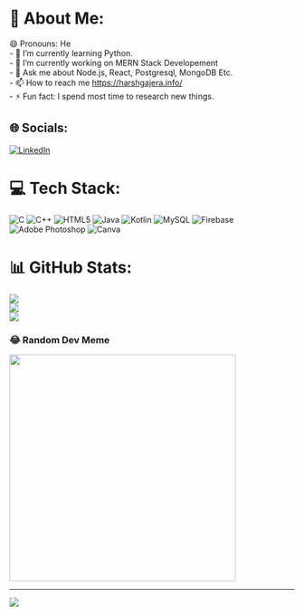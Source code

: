 # 💫 About Me:
😄 Pronouns: He<br> - 🌱 I’m currently learning Python.<br>- 🔭 I’m currently working on MERN Stack Developement <br>- 💬 Ask me about Node.js, React, Postgresql, MongoDB Etc.<br>- 📫 How to reach me https://harshgajera.info/<br>- ⚡ Fun fact: I spend most time to research new things.


## 🌐 Socials:
[![LinkedIn](https://img.shields.io/badge/LinkedIn-%230077B5.svg?logo=linkedin&logoColor=white)](https://linkedin.com/in/nimeshdobariya) 

# 💻 Tech Stack:
![C](https://img.shields.io/badge/c-%2300599C.svg?style=for-the-badge&logo=c&logoColor=white) ![C++](https://img.shields.io/badge/c++-%2300599C.svg?style=for-the-badge&logo=c%2B%2B&logoColor=white) ![HTML5](https://img.shields.io/badge/html5-%23E34F26.svg?style=for-the-badge&logo=html5&logoColor=white) ![Java](https://img.shields.io/badge/java-%23ED8B00.svg?style=for-the-badge&logo=openjdk&logoColor=white) ![Kotlin](https://img.shields.io/badge/kotlin-%237F52FF.svg?style=for-the-badge&logo=kotlin&logoColor=white) ![MySQL](https://img.shields.io/badge/mysql-%2300000f.svg?style=for-the-badge&logo=mysql&logoColor=white) ![Firebase](https://img.shields.io/badge/Firebase-039BE5?style=for-the-badge&logo=Firebase&logoColor=white) ![Adobe Photoshop](https://img.shields.io/badge/adobe%20photoshop-%2331A8FF.svg?style=for-the-badge&logo=adobe%20photoshop&logoColor=white) ![Canva](https://img.shields.io/badge/Canva-%2300C4CC.svg?style=for-the-badge&logo=Canva&logoColor=white)
# 📊 GitHub Stats:
![](https://github-readme-stats.vercel.app/api?username=nimesh-123&theme=dark&hide_border=false&include_all_commits=true&count_private=true)<br/>
![](https://github-readme-streak-stats.herokuapp.com/?user=nimesh-123&theme=dark&hide_border=false)<br/>
![](https://github-readme-stats.vercel.app/api/top-langs/?username=nimesh-123&theme=dark&hide_border=false&include_all_commits=true&count_private=true&layout=compact)

### 😂 Random Dev Meme
<img src='https://randommeme-five.vercel.app/' style="height: 400px;"/>

---
[![](https://visitcount.itsvg.in/api?id=nimesh-123&icon=0&color=0)](https://visitcount.itsvg.in)

<!-- Proudly created with GPRM ( https://gprm.itsvg.in ) -->
